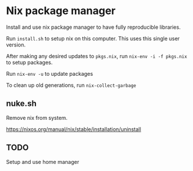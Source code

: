 # Nix package manager

Install and use nix package manager to have fully reproducible libraries.

Run `install.sh` to setup nix on this computer. This uses this single user version.

After making any desired updates to `pkgs.nix`, run `nix-env -i -f pkgs.nix` to setup packages.

Run `nix-env -u` to update packages

To clean up old generations, run `nix-collect-garbage`

## nuke.sh

Remove nix from system.

https://nixos.org/manual/nix/stable/installation/uninstall

## TODO

Setup and use home manager

